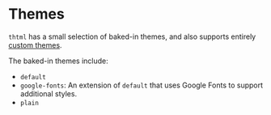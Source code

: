 # Themes

`thtml` has a small selection of baked-in themes, and also supports entirely [custom themes](custom-themes.md).

The baked-in themes include:

- `default`
- `google-fonts`: An extension of `default` that uses Google Fonts to support additional styles.
- `plain`
